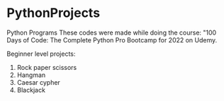 # PythonProjects
Python Programs
These codes were made while doing the course: "100 Days of Code: The Complete Python Pro Bootcamp for 2022 on Udemy.

Beginner level projects:
1. Rock paper scissors
2. Hangman
3. Caesar cypher
4. Blackjack

